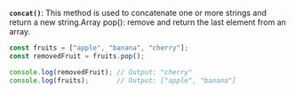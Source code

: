 **`concat()`**: This method is used to concatenate one or more strings and return a new string.Array pop(): remove and return the last element from an array.
```js
const fruits = ["apple", "banana", "cherry"];
const removedFruit = fruits.pop();

console.log(removedFruit); // Output: "cherry"
console.log(fruits);       // Output: ["apple", "banana"]

```